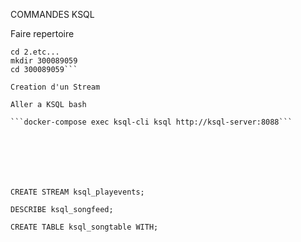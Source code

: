  COMMANDES KSQL
 
 Faire repertoire
 ```cd Developper/INF1069etc...
 cd 2.etc...
 mkdir 300089059
 cd 300089059```
 
 Creation d'un Stream
 
 Aller a KSQL bash
 
 ```docker-compose exec ksql-cli ksql http://ksql-server:8088```
 
 
 
 
 
 
 
CREATE STREAM ksql_playevents;

DESCRIBE ksql_songfeed;

CREATE TABLE ksql_songtable WITH;

